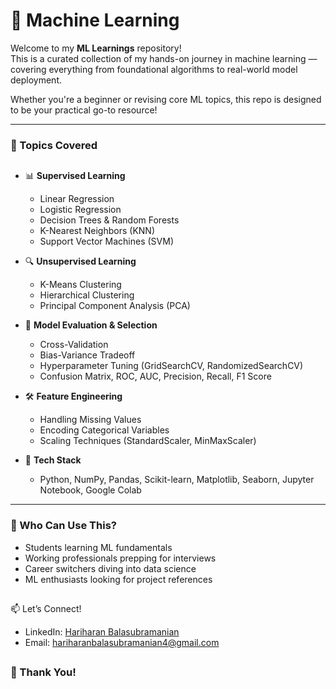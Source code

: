 # 🤖 Machine Learning 

Welcome to my **ML Learnings** repository!  
This is a curated collection of my hands-on journey in machine learning — covering everything from foundational algorithms to real-world model deployment.

Whether you're a beginner or revising core ML topics, this repo is designed to be your practical go-to resource!

---

### 🧠 Topics Covered

##

- 📊 **Supervised Learning**
  - Linear Regression
  - Logistic Regression
  - Decision Trees & Random Forests
  - K-Nearest Neighbors (KNN)
  - Support Vector Machines (SVM)

- 🔍 **Unsupervised Learning**
  - K-Means Clustering
  - Hierarchical Clustering
  - Principal Component Analysis (PCA)

- 🧠 **Model Evaluation & Selection**
  - Cross-Validation
  - Bias-Variance Tradeoff
  - Hyperparameter Tuning (GridSearchCV, RandomizedSearchCV)
  - Confusion Matrix, ROC, AUC, Precision, Recall, F1 Score

- 🛠️ **Feature Engineering**
  - Handling Missing Values
  - Encoding Categorical Variables
  - Scaling Techniques (StandardScaler, MinMaxScaler)

- 🐍 **Tech Stack**
  - Python, NumPy, Pandas, Scikit-learn, Matplotlib, Seaborn, Jupyter Notebook, Google Colab

---

### 🙌 Who Can Use This?

- Students learning ML fundamentals
- Working professionals prepping for interviews
- Career switchers diving into data science
- ML enthusiasts looking for project references

##

📫 Let’s Connect!

- LinkedIn: [Hariharan Balasubramanian](www.linkedin.com/in/hariharan-balasubramanian97)
- Email: hariharanbalasubramanian4@gmail.com

##

### 🙏 Thank You!



  
